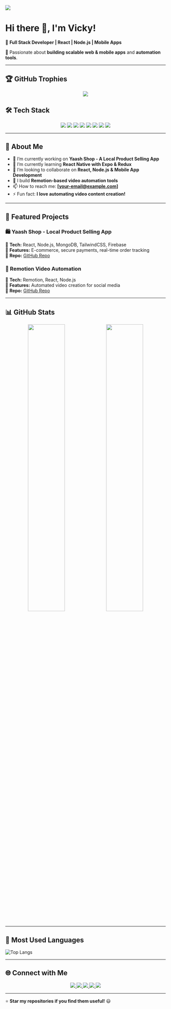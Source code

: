 <!-- Profile Views Counter -->
 ![](https://komarev.com/ghpvc/?username=Vicky2122004&color=blueviolet&style=flat-square)
 
 # Hi there 👋, I'm Vicky!  
 
 🚀 **Full Stack Developer | React | Node.js | Mobile Apps**  
 
 🌟 Passionate about **building scalable web & mobile apps** and **automation tools**.
 
 ---
 
 ## 🏆 GitHub Trophies  
 <p align="center">
 <img src="https://github-profile-trophy.vercel.app/?username=Vicky2122004" />
 </p>
 
 
 ## 🛠 Tech Stack  
 
 <p align="center">
   <img src="https://img.shields.io/badge/React-61DAFB?style=for-the-badge&logo=react&logoColor=black" />
   <img src="https://img.shields.io/badge/React_Native-61DAFB?style=for-the-badge&logo=react&logoColor=black" />
   <img src="https://img.shields.io/badge/Node.js-339933?style=for-the-badge&logo=node.js&logoColor=white" />
   <img src="https://img.shields.io/badge/MongoDB-47A248?style=for-the-badge&logo=mongodb&logoColor=white" />
   <img src="https://img.shields.io/badge/TailwindCSS-38B2AC?style=for-the-badge&logo=tailwind-css&logoColor=white" />
   <img src="https://img.shields.io/badge/Firebase-FFCA28?style=for-the-badge&logo=firebase&logoColor=black" />
   <img src="https://img.shields.io/badge/Redux-764ABC?style=for-the-badge&logo=redux&logoColor=white" />
   <img src="https://img.shields.io/badge/PostgreSQL-316192?style=for-the-badge&logo=postgresql&logoColor=white" />
 </p>
 
 
 ---
 
 ## 📌 About Me  
 - 🔭 I’m currently working on **Yaash Shop - A Local Product Selling App**  
 - 🌱 I’m currently learning **React Native with Expo & Redux**  
 - 🤝 I’m looking to collaborate on **React, Node.js & Mobile App Development**  
 - 🎥 I build **Remotion-based video automation tools**  
 - 📫 How to reach me: **[your-email@example.com]**  
 - ⚡ Fun fact: **I love automating video content creation!**  
 
 ---
 
 ## 📌 Featured Projects  
 ### 🛍️ Yaash Shop - Local Product Selling App  
 🔹 **Tech:** React, Node.js, MongoDB, TailwindCSS, Firebase  
 🔹 **Features:** E-commerce, secure payments, real-time order tracking  
 🔹 **Repo:** [GitHub Repo](https://github.com/Vicky2122004/yaash-shop)  
 
 ### 🎥 Remotion Video Automation  
 🔹 **Tech:** Remotion, React, Node.js  
 🔹 **Features:** Automated video creation for social media  
 🔹 **Repo:** [GitHub Repo](https://github.com/Vicky2122004/remotion-automation)  
 
 ---
 
 ## 📊 GitHub Stats  
 <p align="center">
   <img width="48%" src="https://github-readme-stats.vercel.app/api?username=Vicky2122004&show_icons=true&theme=radical" />
   <img width="48%" src="https://github-readme-streak-stats.herokuapp.com/?user=Vicky2122004&theme=radical" />
 </p>
 
 ---
 
 ## 🌟 Most Used Languages  
 ![Top Langs](https://github-readme-stats.vercel.app/api/top-langs/?username=Vicky2122004&layout=compact&theme=radical)  
 
 ---
 
 ## 🌐 Connect with Me  
 
 <p align="center">
   <a href="https://linkedin.com/in/your-profile" target="_blank">
     <img src="https://img.shields.io/badge/LinkedIn-0A66C2?style=for-the-badge&logo=linkedin&logoColor=white" />
   </a>
   <a href="https://twitter.com/your-profile" target="_blank">
     <img src="https://img.shields.io/badge/Twitter-1DA1F2?style=for-the-badge&logo=twitter&logoColor=white" />
   </a>
   <a href="https://instagram.com/your-profile" target="_blank">
     <img src="https://img.shields.io/badge/Instagram-E4405F?style=for-the-badge&logo=instagram&logoColor=white" />
   </a>
   <a href="mailto:your-email@example.com" target="_blank">
     <img src="https://img.shields.io/badge/Email-D14836?style=for-the-badge&logo=gmail&logoColor=white" />
   </a>
   <a href="https://github.com/Vicky2122004" target="_blank">
     <img src="https://img.shields.io/badge/GitHub-181717?style=for-the-badge&logo=github&logoColor=white" />
   </a>
 </p>
 
 
 ---
 
 ⭐ **Star my repositories if you find them useful!** 😃  
